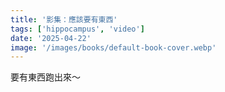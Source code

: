 ```yaml
---
title: '影集：應該要有東西'
tags: ['hippocampus', 'video']
date: '2025-04-22'
image: '/images/books/default-book-cover.webp'
---
```


要有東西跑出來～

